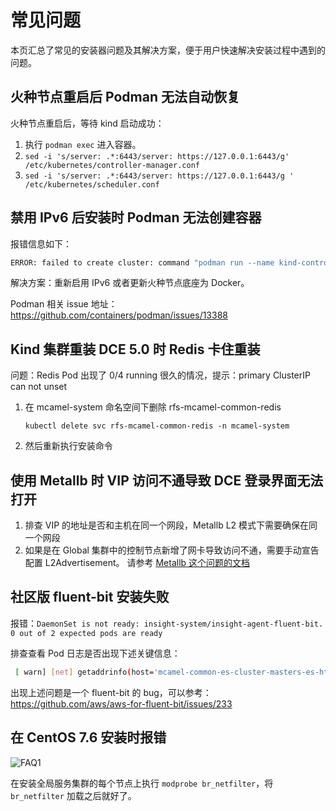 # 常见问题

本页汇总了常见的安装器问题及其解决方案，便于用户快速解决安装过程中遇到的问题。

## 火种节点重启后 Podman 无法自动恢复

火种节点重启后，等待 kind 启动成功：

1. 执行 `podman exec` 进入容器。
2. `sed -i 's/server: .*:6443/server: https://127.0.0.1:6443/g' /etc/kubernetes/controller-manager.conf`
3. `sed -i 's/server: .*:6443/server: https://127.0.0.1:6443/g ' /etc/kubernetes/scheduler.conf`

## 禁用 IPv6 后安装时 Podman 无法创建容器

报错信息如下：

```bash
ERROR: failed to create cluster: command "podman run --name kind-control-plane...
```

解决方案：重新启用 IPv6 或者更新火种节点底座为 Docker。

Podman 相关 issue 地址：https://github.com/containers/podman/issues/13388

## Kind 集群重装 DCE 5.0 时 Redis 卡住重装

问题：Redis Pod 出现了 0/4 running 很久的情况，提示：primary ClusterIP can not unset

1. 在 mcamel-system 命名空间下删除 rfs-mcamel-common-redis

    ```shell
    kubectl delete svc rfs-mcamel-common-redis -n mcamel-system
    ```

1. 然后重新执行安装命令

## 使用 Metallb 时 VIP 访问不通导致 DCE 登录界面无法打开

1. 排查 VIP 的地址是否和主机在同一个网段，Metallb L2 模式下需要确保在同一个网段
2. 如果是在 Global 集群中的控制节点新增了网卡导致访问不通，需要手动宣告配置 L2Advertisement。
   请参考 [Metallb 这个问题的文档](https://metallb.universe.tf/configuration/_advanced_l2_configuration/#specify-network-interfaces-that-lb-ip-can-be-announced-from)

## 社区版 fluent-bit 安装失败

报错：`DaemonSet is not ready: insight-system/insight-agent-fluent-bit. 0 out of 2 expected pods are ready`

排查查看 Pod 日志是否出现下述关键信息：

```bash
 [ warn] [net] getaddrinfo(host='mcamel-common-es-cluster-masters-es-http.mcamel-system.svc.cluster.local',errt11):Could not contact DNS servers
```

出现上述问题是一个 fluent-bit 的 bug，可以参考： https://github.com/aws/aws-for-fluent-bit/issues/233

## 在 CentOS 7.6 安装时报错

![FAQ1](https://docs.daocloud.io/daocloud-docs-images/docs/install/images/FAQ1.png)

在安装全局服务集群的每个节点上执行 `modprobe br_netfilter`，将 `br_netfilter` 加载之后就好了。
